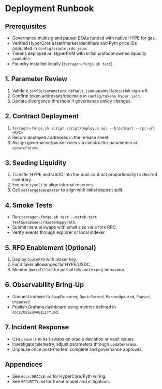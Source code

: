 # Deployment Runbook

## Prerequisites
- Governance multisig and pauser EOAs funded with native HYPE for gas.
- Verified HyperCore asset/market identifiers and Pyth price IDs populated in `config/oracle.ids.json`.
- Tokens deployed on HyperEVM with initial protocol-owned liquidity available.
- Foundry installed locally (`terragon-forge.sh test`).

## 1. Parameter Review
1. Validate `config/parameters_default.json` against latest risk sign-off.
2. Confirm token addresses/decimals in `config/tokens.hyper.json`.
3. Update divergence threshold if governance policy changes.

## 2. Contract Deployment
1. `terragon-forge.sh script script/Deploy.s.sol --broadcast --rpc-url <RPC>`
2. Record deployed addresses in the release sheet.
3. Assign governance/pauser roles via constructor parameters or `updateParams`.

## 3. Seeding Liquidity
1. Transfer HYPE and USDC into the pool contract proportionally to desired inventory.
2. Execute `sync()` to align internal reserves.
3. Call `setTargetBaseXstar` to align with initial deposit split.

## 4. Smoke Tests
- Run `terragon-forge.sh test --match-test testSwapBaseForQuoteHappyPath`.
- Submit manual swaps with small size via a fork RPC.
- Verify events through explorer or local indexer.

## 5. RFQ Enablement (Optional)
1. Deploy `QuoteRFQ` with maker key.
2. Fund taker allowances for HYPE/USDC.
3. Monitor `QuoteFilled` for partial fills and expiry behaviour.

## 6. Observability Bring-Up
- Connect indexer to `SwapExecuted`, `QuoteServed`, `ParamsUpdated`, `Paused`, `Unpaused`.
- Publish Grafana dashboard using metrics defined in `docs/OBSERVABILITY.md`.

## 7. Incident Response
- Use `pause()` to halt swaps on oracle deviation or vault issues.
- Investigate telemetry, adjust parameters through `updateParams`.
- Unpause once post-mortem complete and governance approves.

## Appendices
- See `docs/ORACLE.md` for HyperCore/Pyth wiring.
- See `SECURITY.md` for threat model and mitigations.
